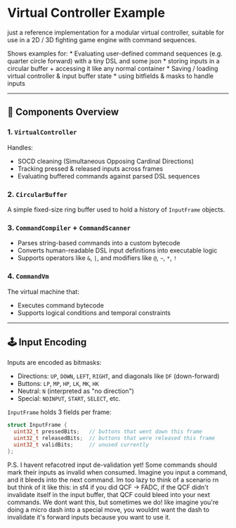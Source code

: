 # Virtual Controller Example

just a reference implementation for a modular virtual controller, suitable for use in a 2D / 3D fighting game engine with command sequences. 

Shows examples for:
    * Evaluating user-defined command sequences (e.g. quarter circle forward) with a tiny DSL and some json
    * storing inputs in a circular buffer + accessing it like any normal container
    * Saving / loading virtual controller & input buffer state
    * using bitfields & masks to handle inputs

---
## 🔧 Components Overview

### 1. `VirtualController`

Handles:
- SOCD cleaning (Simultaneous Opposing Cardinal Directions)
- Tracking pressed & released inputs across frames
- Evaluating buffered commands against parsed DSL sequences

### 2. `CircularBuffer`

A simple fixed-size ring buffer used to hold a history of `InputFrame` objects.

### 3. `CommandCompiler` + `CommandScanner`

- Parses string-based commands into a custom bytecode
- Converts human-readable DSL input definitions into executable logic
- Supports operators like `&`, `|`, and modifiers like `@`, `~`, `*`, `!`

### 4. `CommandVm`

The virtual machine that:
- Executes command bytecode
- Supports logical conditions and temporal constraints
---

## 🕹 Input Encoding

Inputs are encoded as bitmasks:
- Directions: `UP`, `DOWN`, `LEFT`, `RIGHT`, and diagonals like `DF` (down-forward)
- Buttons: `LP`, `MP`, `HP`, `LK`, `MK`, `HK`
- Neutral: `N` (interpreted as "no direction")
- Special: `NOINPUT`, `START`, `SELECT`, etc.

`InputFrame` holds 3 fields per frame:

```cpp
struct InputFrame {
  uint32_t pressedBits;   // buttons that went down this frame
  uint32_t releasedBits;  // buttons that were released this frame
  uint32_t validBits;     // unused currently
};
```

P.S. I havent refacotred input de-validation yet! Some commands should mark their inputs as invalid when consumed. Imagine you input a command, and it bleeds into the next command. Im too lazy to think of a scenario rn but think of it like this: in sf4 if you did QCF -> FADC, if the QCF didn't invalidate itself in the input buffer, that QCF could bleed into your next commands. We dont want this, but sometimes we do! like imagine you're doing a micro dash into a special move, you wouldnt want the dash to invalidate it's forward inputs because you want to use it. 

